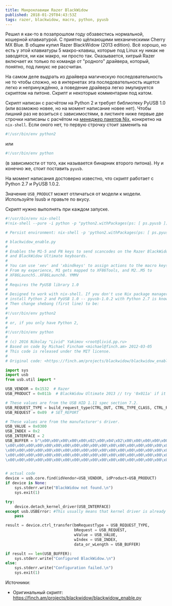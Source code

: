 ```yaml
---
title: Макроклавиши Razer BlackWidow
published: 2018-01-29T04:43:53Z
tags: razer, blackwidow, macro, python, pyusb
---
```


Решил я как-то в позапрошлом году обзавестись нормальной, кошерной клавиатурой. С приятно щёлкающими механическими Cherry MX Blue. В общем купил Razer BlackWidow (2013 edition). Всё хорошо, но есть у этой клавиатуры 5 макро-клавиш, которые под Linux ну никак не заводятся, ни как макро, ни просто так. Оказывается, хитрый Razer включает их только по команде от "родного" драйвера, который, понятно, под линукс не рассчитан.

На самом деле выдрать из драйвера магическую последовательность не то чтобы сложно, но в интернетах эта последовательность ищется легко и непринуждённо, а поведение драйвера легко эмулируется скриптом на питоне. Скрипт и некоторые комментарии под катом.

<!--more-->

Скрипт написан с расчётом на Python 2 и требует библиотеку PyUSB 1.0 (или возможно новее, но на момент написание новее нет). Чтобы лишний раз не возиться с зависимостями, в листинге ниже первые две строчки написаны с расчётом на [менеджер пакетов Nix](https://nixos.org/nix/), конкретно на `nix-shell`. Если оного нет, то первую строчку стоит заменить на

```bash
#!/usr/bin/env python2
```
или
```bash
#!/usr/bin/env python
```
(в зависимости от того, как называется бинарник второго питона). Ну и конечно же, стоит поставить `pyusb`.

На момент написания достоверно известно, что скрипт работает с Python 2.7 и PyUSB 1.0.2.

Значение `USB_PRODUCT` может отличаться от модели к модели. Используйте lsusb и правьте по вкусу.

Скрипт нужно выполнять при каждом запуске.

```python
#!/usr/bin/env nix-shell
#!nix-shell --pure -i python -p "python2.withPackages(ps: [ ps.pyusb ])"

# Persist environment: nix-shell -p 'python2.withPackages(ps: [ ps.pyusb ])' --indirect --add-root $HOME/.config/nixpkgs/gcroots/pythonUsb

# blackwidow_enable.py
#
# Enables the M1-5 and FN keys to send scancodes on the Razer BlackWidow
# and BlackWidow Ultimate keyboards.
#
# You can use 'xev' and 'xbindkeys' to assign actions to the macro keys.
# From my experience, M1 gets mapped to XF86Tools, and M2..M5 to
# XF86Launch5..XF86Launch8. YMMV
#
# Requires the PyUSB library 1.0
#
# Designed to work with nix-shell. If you don't use Nix package manager,
# install Python 2 and PyUSB 1.0 -- pyusb-1.0.2 with Python 2.7 is known to work.
# Then change shebang (first line) to be:
#
#!/usr/bin/env python2
#
# or, if you only have Python 2,
#
#!/usr/bin/env python
#
# (c) 2016 Nikolay "Livid" Yakimov <root@livid.pp.ru>
# Based on code by Michael Fincham <michael@finch.am> 2012-03-05
# This code is released under the MIT license.
#
# Original code: <https://finch.am/projects/blackwidow/blackwidow_enable.py>

import sys
import usb
from usb.util import *

USB_VENDOR = 0x1532  # Razer
USB_PRODUCT = 0x011b  # BlackWidow Ultimate 2013 // try '0x011a' if it doesn't work for you.

# These values are from the USB HID 1.11 spec section 7.2.
USB_REQUEST_TYPE = build_request_type(CTRL_OUT, CTRL_TYPE_CLASS, CTRL_RECIPIENT_INTERFACE)
USB_REQUEST = 0x09  # SET_REPORT

# These values are from the manufacturer's driver.
USB_VALUE = 0x0300
USB_INDEX = 0x2
USB_INTERFACE = 2
USB_BUFFER = b"\x00\x00\x00\x00\x00\x02\x00\x04\x02\x00\x00\x00\x00\x00\
\x00\x00\x00\x00\x00\x00\x00\x00\x00\x00\x00\x00\x00\x00\x00\x00\x00\x00\x00\
\x00\x00\x00\x00\x00\x00\x00\x00\x00\x00\x00\x00\x00\x00\x00\x00\x00\x00\x00\
\x00\x00\x00\x00\x00\x00\x00\x00\x00\x00\x00\x00\x00\x00\x00\x00\x00\x00\x00\
\x00\x00\x00\x00\x00\x00\x00\x00\x00\x00\x00\x00\x00\x00\x00\x00\x00\x04\x00"


# actual code
device = usb.core.find(idVendor=USB_VENDOR, idProduct=USB_PRODUCT)
if device is None:
    sys.stderr.write("BlackWidow not found.\n")
    sys.exit(1)

try:
    device.detach_kernel_driver(USB_INTERFACE)
except usb.USBError: #This usually means that kernel driver is already detached
    pass

result = device.ctrl_transfer(bmRequestType = USB_REQUEST_TYPE,
                              bRequest = USB_REQUEST,
                              wValue = USB_VALUE,
                              wIndex = USB_INDEX,
                              data_or_wLength = USB_BUFFER)

if result == len(USB_BUFFER):
    sys.stderr.write("Configured BlackWidow.\n")
else:
    sys.stderr.write("Configuration failed.\n")
    sys.exit(1)
```

Источники:

* Оригинальный скрипт: <https://finch.am/projects/blackwidow/blackwidow_enable.py>
